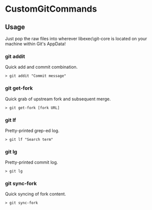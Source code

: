 # CustomGitCommands

## Usage
Just pop the raw files into wherever libexec\git-core is located on your machine within Git's AppData!

### git addit
Quick add and commit combination.

    > git addit "Commit message"

### git get-fork
Quick grab of upstream fork and subsequent merge.

    > git get-fork [fork URL]

### git lf
Pretty-printed grep-ed log.

    > git lf "Search term"

### git lg
Pretty-printed commit log.
	
    > git lg

### git sync-fork
Quick syncing of fork content.

    > git sync-fork
